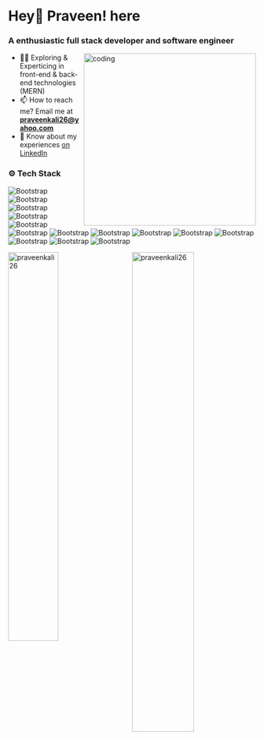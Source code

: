 <h1>Hey👋 Praveen! here</h1>
<h3>A enthusiastic full stack developer and software engineer</h3>

<img style="pointer-events: none;  cursor: default;" align="right" alt="coding" width="350" src="https://media1.tenor.com/m/CzdMW7wnLn8AAAAC/coding.gif">

- 👨‍💻 Exploring & Experticing in front-end & back-end technologies (MERN) 
- 📫 How to reach me? Email me at **praveenkali26@yahoo.com**
- 📄 Know about my experiences [on LinkedIn](https://www.linkedin.com/in/k-praveen-kumar-dev/)

### ⚙️ Tech Stack

![Bootstrap](https://img.shields.io/badge/-JavaScript-05122A?style=flat-square&logo=JavaScript&color=353535) ![Bootstrap](https://img.shields.io/badge/-TypeScript-05122A?style=flat-square&logo=TypeScript&color=353535) ![Bootstrap](https://img.shields.io/badge/-React-05122A?style=flat-square&logo=React&color=353535) ![Bootstrap](https://img.shields.io/badge/-Node.js-05122A?style=flat-square&logo=Node.js&color=353535) ![Bootstrap](https://img.shields.io/badge/-Express-05122A?style=flat-square&logo=Express&color=353535) ![Bootstrap](https://img.shields.io/badge/-TailWind%20css-05122A?style=flat-square&logo=TailWind-css&color=353535) ![Bootstrap](https://img.shields.io/badge/-MongoDB-05122A?style=flat-square&logo=MongoDB&color=353535) ![Bootstrap](https://img.shields.io/badge/-Go-05122A?style=flat-square&logo=Go&color=353535) ![Bootstrap](https://img.shields.io/badge/-MySQL-05122A?style=flat-square&logo=MySQL&color=353535) ![Bootstrap](https://img.shields.io/badge/-GraphQL-05122A?style=flat-square&logo=GraphQL&color=353535) ![Bootstrap](https://img.shields.io/badge/-PHP-05122A?style=flat-square&logo=PHP&color=353535) ![Bootstrap](https://img.shields.io/badge/-BootStrap-05122A?style=flat-square&logo=BootStrap&color=353535) ![Bootstrap](https://img.shields.io/badge/-WordPress-05122A?style=flat-square&logo=WordPress&color=353535) ![Bootstrap](https://img.shields.io/badge/-Visual%20Studio%20Code-05122A?style=flat-square&logo=Visual-Studio-Code&color=353535)

<div>
  <img width="45%" align="left" src="https://github-readme-stats.vercel.app/api/top-langs?username=praveenkali26&show_icons=true&locale=en&layout=compact" alt="praveenkali26" />
  <img width="50%" align="right" src="https://github-readme-streak-stats.herokuapp.com/?user=praveenkali26&" alt="praveenkali26" />
</div>
